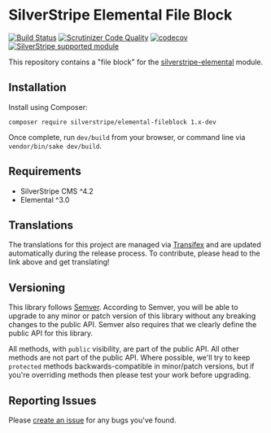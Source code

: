 # SilverStripe Elemental File Block

[![Build Status](http://img.shields.io/travis/silverstripe/silverstripe-elemental-fileblock.svg?style=flat)](https://travis-ci.org/silverstripe/silverstripe-elemental-fileblock)
[![Scrutinizer Code Quality](https://scrutinizer-ci.com/g/silverstripe/silverstripe-elemental-fileblock/badges/quality-score.png?b=master)](https://scrutinizer-ci.com/g/silverstripe/silverstripe-elemental-fileblock/?branch=master)
[![codecov](https://codecov.io/gh/silverstripe/silverstripe-elemental-fileblock/branch/master/graph/badge.svg)](https://codecov.io/gh/silverstripe/silverstripe-elemental-fileblock)
[![SilverStripe supported module](https://img.shields.io/badge/silverstripe-supported-0071C4.svg)](https://www.silverstripe.org/software/addons/silverstripe-commercially-supported-module-list/)

This repository contains a "file block" for the [silverstripe-elemental](https://github.com/dnadesign/silverstripe-elemental) module.

## Installation

Install using Composer:

```
composer require silverstripe/elemental-fileblock 1.x-dev
```

Once complete, run `dev/build` from your browser, or command line via `vendor/bin/sake dev/build`.

## Requirements

* SilverStripe CMS ^4.2
* Elemental ^3.0

## Translations

The translations for this project are managed via [Transifex](https://www.transifex.com/silverstripe/silverstripe-elemental-fileblock)
and are updated automatically during the release process. To contribute, please head to the link above and get
translating!

## Versioning

This library follows [Semver](http://semver.org). According to Semver, you will be able to upgrade to any minor or patch version of this library without any breaking changes to the public API. Semver also requires that we clearly define the public API for this library.

All methods, with `public` visibility, are part of the public API. All other methods are not part of the public API. Where possible, we'll try to keep `protected` methods backwards-compatible in minor/patch versions, but if you're overriding methods then please test your work before upgrading.

## Reporting Issues

Please [create an issue](http://github.com/silverstripe/silverstripe-elemental-fileblock/issues/new) for any bugs you've found.
